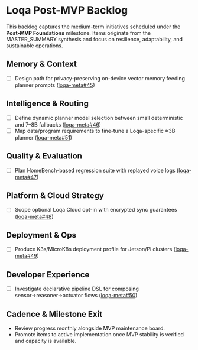 # Loqa Post-MVP Backlog

This backlog captures the medium-term initiatives scheduled under the **Post-MVP Foundations** milestone. Items originate from the MASTER_SUMMARY synthesis and focus on resilience, adaptability, and sustainable operations.

## Memory & Context
- [ ] Design path for privacy-preserving on-device vector memory feeding planner prompts ([loqa-meta#45](https://github.com/ambiware-labs/loqa-meta/issues/45))

## Intelligence & Routing
- [ ] Define dynamic planner model selection between small deterministic and 7–8B fallbacks ([loqa-meta#46](https://github.com/ambiware-labs/loqa-meta/issues/46))
- [ ] Map data/program requirements to fine-tune a Loqa-specific ≈3B planner ([loqa-meta#51](https://github.com/ambiware-labs/loqa-meta/issues/51))

## Quality & Evaluation
- [ ] Plan HomeBench-based regression suite with replayed voice logs ([loqa-meta#47](https://github.com/ambiware-labs/loqa-meta/issues/47))

## Platform & Cloud Strategy
- [ ] Scope optional Loqa Cloud opt-in with encrypted sync guarantees ([loqa-meta#48](https://github.com/ambiware-labs/loqa-meta/issues/48))

## Deployment & Ops
- [ ] Produce K3s/MicroK8s deployment profile for Jetson/Pi clusters ([loqa-meta#49](https://github.com/ambiware-labs/loqa-meta/issues/49))

## Developer Experience
- [ ] Investigate declarative pipeline DSL for composing sensor→reasoner→actuator flows ([loqa-meta#50](https://github.com/ambiware-labs/loqa-meta/issues/50))

## Cadence & Milestone Exit
- Review progress monthly alongside MVP maintenance board.
- Promote items to active implementation once MVP stability is verified and capacity is available.

